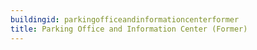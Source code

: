 ```yaml
---
buildingid: parkingofficeandinformationcenterformer
title: Parking Office and Information Center (Former)
---
```




